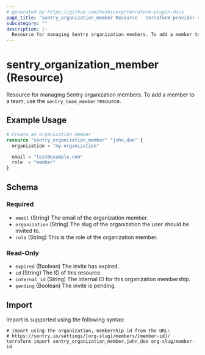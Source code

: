```yaml
---
# generated by https://github.com/hashicorp/terraform-plugin-docs
page_title: "sentry_organization_member Resource - terraform-provider-sentry"
subcategory: ""
description: |-
  Resource for managing Sentry organization members. To add a member to a team, use the sentry_team_member resource.
---
```


# sentry_organization_member (Resource)

Resource for managing Sentry organization members. To add a member to a team, use the `sentry_team_member` resource.

## Example Usage

```terraform
# Create an organization member
resource "sentry_organization_member" "john_doe" {
  organization = "my-organization"

  email = "test@example.com"
  role  = "member"
}
```

<!-- schema generated by tfplugindocs -->
## Schema

### Required

- `email` (String) The email of the organization member.
- `organization` (String) The slug of the organization the user should be invited to.
- `role` (String) This is the role of the organization member.

### Read-Only

- `expired` (Boolean) The invite has expired.
- `id` (String) The ID of this resource.
- `internal_id` (String) The internal ID for this organization membership.
- `pending` (Boolean) The invite is pending.

## Import

Import is supported using the following syntax:

```shell
# import using the organization, membership id from the URL:
# https://sentry.io/settings/[org-slug]/members/[member-id]/
terraform import sentry_organization_member.john_doe org-slug/member-id
```
